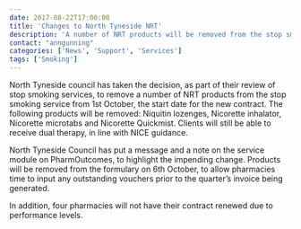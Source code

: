 ```yaml
---
date: 2017-08-22T17:00:00
title: 'Changes to North Tyneside NRT'
description: 'A number of NRT products will be removed from the stop smoking service from 1st October'
contact: "anngunning"
categories: ['News', 'Support', 'Services']
tags: ['Smoking']
---
```


North Tyneside council has taken the decision, as part of their review of stop smoking services, 
to remove a number of NRT products from the stop smoking service from 1st October, the start date for the new contract. 
The following products will be removed: Niquitin lozenges, Nicorette inhalator, Nicorette microtabs and Nicorette Quickmist. 
Clients will still be able to receive dual therapy, in line with NICE guidance.  
 
North Tyneside Council has put a message and a note on the service module on PharmOutcomes, to highlight the impending change. 
Products will be removed from the formulary on 6th October, to allow pharmacies time to input any outstanding vouchers 
prior to the quarter’s invoice being generated.
 
In addition, four pharmacies will not have their contract renewed due to performance levels.
